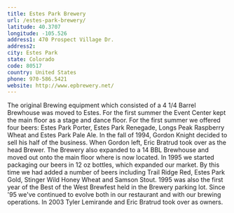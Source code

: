 ```yaml
---
title: Estes Park Brewery
url: /estes-park-brewery/
latitude: 40.3707
longitude: -105.526
address1: 470 Prospect Village Dr.
address2: 
city: Estes Park
state: Colorado
code: 80517
country: United States
phone: 970-586.5421
website: http://www.epbrewery.net/
---
```

The original Brewing equipment which consisted of a 4 1/4  Barrel Brewhouse was moved to Estes. For the first summer the Event Center kept the main floor as a stage and dance floor. For the first summer we offered four beers:  Estes Park Porter, Estes Park Renegade, Longs Peak Raspberry Wheat and Estes Park Pale Ale.  In the fall of 1994, Gordon Knight decided to sell his half of the business. When Gordon left, Eric Bratrud took over as the head Brewer. The Brewery also expanded to a 14 BBL Brewhouse and moved out onto the main floor where is now located. In 1995 we started packaging our beers in 12 oz bottles, which expanded our market. By this time we had added a number of beers including Trail Ridge Red, Estes Park Gold, Stinger Wild Honey Wheat and Samson Stout. 1995 was also the first year of the Best of the West Brewfest held in the Brewery parking lot. Since '95 we've continued to evolve both in our restaurant and with our brewing operations. In 2003 Tyler Lemirande and Eric Bratrud took over as owners.
